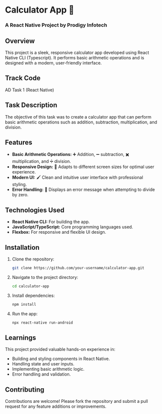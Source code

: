 # Calculator App 🧮

### A React Native Project by Prodigy Infotech

## Overview

This project is a sleek, responsive calculator app developed using React Native CLI (Typescript). It performs basic arithmetic operations and is designed with a modern, user-friendly interface.

## Track Code

AD Task 1 (React Native)

## Task Description

The objective of this task was to create a calculator app that can perform basic arithmetic operations such as addition, subtraction, multiplication, and division.

## Features

- **Basic Arithmetic Operations:** ➕ Addition, ➖ subtraction, ✖️ multiplication, and ➗ division.
- **Responsive Design:** 📱 Adapts to different screen sizes for optimal user experience.
- **Modern UI:** 🖌️ Clean and intuitive user interface with professional styling.
- **Error Handling:** 🚫 Displays an error message when attempting to divide by zero.

## Technologies Used

- **React Native CLI:** For building the app.
- **JavaScript/TypeScript:** Core programming languages used.
- **Flexbox:** For responsive and flexible UI design.

## Installation

1. Clone the repository:
   ```bash
   git clone https://github.com/your-username/calculator-app.git
   ```

2. Navigate to the project directory:
   ```bash
   cd calculator-app
   ```
3. Install dependencies:
   ```bash
   npm install
   ```
4. Run the app:
   ```bash
   npx react-native run-android
   ```

## Learnings
This project provided valuable hands-on experience in:

- Building and styling components in React Native.
- Handling state and user inputs.
- Implementing basic arithmetic logic.
- Error handling and validation.

## Contributing
Contributions are welcome! Please fork the repository and submit a pull request for any feature additions or improvements.
